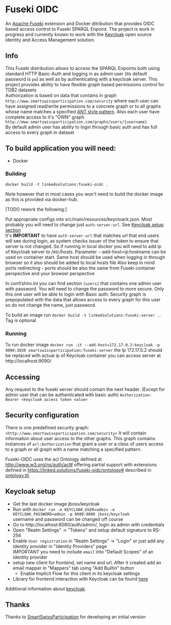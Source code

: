 # Fuseki OIDC

An [Apache Fuseki](http://jena.apache.org/documentation/fuseki2/index.html) extension and Docker ditribution that provides 
OIDC based access control to Fuseki SPARQL Enpoint. The project is work in progress and currently known to work with the [Keycloak](https://www.keycloak.org/)
open source Identity and Access Management solution.

## Info

This Fuseki distribution allows to access the SPARQL Enpoints both using standard HTTP Basic-Auth and logging in as admin user
(its default password is `pw`) as well as by authenticating with a keycloak server.
This project provides ability to have flexible graph based permissions control for TDB2 datasets   
Authorization is based on data that contains in graph `http://www.smartswissparticipation.com/security`
where each user can have assigned read/write permissions to a concrete graph or to all graphs whose name matches a specified [ANT style pattern](http://ant.apache.org/manual/dirtasks.html#patterns).
Also each user have complete access to it's "OWN" graph `http://www.smartswissparticipation.com/graphs/users/{username}`  
By default admin user has ability to login through basic auth and has full access to every graph in dataset


## To build application you will need:
* Docker

### Building

    docker build -t linkedsolutions:fuseki-oidc .

Note however that in most cases you won't need to build the docker image as this is provided via docker-hub.

[TODO rework the following:]

Put appropriate configs into src/main/resources/keycloack.json.
Most probably you will need to change just `auth-server-url`. See [Keycloak setup section](#keycloak-setup)   
It's __IMPORTANT__  to have `auth-server-url` that matches url that end users will see during login, 
as system checks issuer of the token to ensure that server is not changed.
So if running in local docker you will need to add ip of Keycloak server to /etc/hosts. 
Parameter --add-host=ip:hostname can be used on container start.
Same host should be used when logging in through browser so it also should be added to local hosts file
Also keep in mind ports redirecting - ports should be also the same from Fuseki container perspective and your browser perspective 

In conf/shiro.ini you can find section `[users]` that contains one admin user with password.
You will need to change the password to more secure. 
Only this one user will be able to login with Basic auth. 
Security graph is prepopulated with the data that allows access to every graph for this user 
so do not change the name, just password.   

To build an image run `docker build -t linkedsolutions:fuseki-server .`. Tag is optional

### Running
To run docker image `docker run -it --add-host=172.17.0.2:keycloak -p 9090:3030 smartswissparticipation:fuseki-server`
the Ip 172.17.0.2 should be replaced with actual ip of Keycloak container
you can access server at http://localhost:9090/

## Accessing
Any request to the fuseki server should contain the next header. 
(Except for admin user that can be authenticated with basic auth)
`Authorization: Bearer <keycloak access token value>`

## Security configuration
There is one predefined security graph: `<http://www.smartswissparticipation.com/security>` 
It will contain information about user access to the other graphs. 
This graph contains instances of `acl:Authorization` that grant a user or a class of users
access to a graph or all graph with a name matching a specified pattern.

Fuseki-OIDC uses the acl Ontology defined at http://www.w3.org/ns/auth/acl# offering partial support with extensions defined in https://linked.solutions/fuseki-oidc/ontology# described in [ontology.ttl](./ontology.ttl).

      
## Keycloak setup
* Get the last docker image jboss/keycloak
* Run with `docker run -e KEYCLOAK_USER=admin -e KEYCLOAK_PASSWORD=admin -p 8080:8080 jboss/keycloak`   
  username and password can be changed off course 
* Go to http://localhost:8080/auth/admin/, login as admin with credentials
* Open "Realm Settings" -> "Tokens" and setup default signature to RS-256
* Enable `User registration` in "Realm Settings" -> "Login"
  or just add any identity provider in "Identity Providers" page   
  _IMPORTANT_ you need to include `email` into "Default Scopes" of an identity provider
* setup new client for frontend, set name and url. 
  After it created add an email mapper in "Mappers" tab using "Add Builtin" button
  * Enable Implicit Flow for this client in its keycloak settings
* Library for frontend interaction with Keycloak can be found [here](https://www.npmjs.com/package/keycloak-js)

Additional information about [keycloak](https://www.keycloak.org/).  

## Thanks
Thanks to [SmartSwissParticipation](smartswissparticipation.com) for developing an initial version
